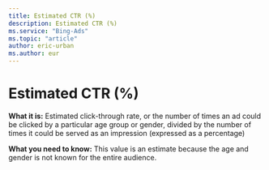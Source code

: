 ```yaml
---
title: Estimated CTR (%)
description: Estimated CTR (%)
ms.service: "Bing-Ads"
ms.topic: "article"
author: eric-urban
ms.author: eur
---
```


# Estimated CTR (%)

**What it is:**    Estimated click-through rate, or the number of times an ad could be clicked by a particular age group or gender, divided by the number of times it could be served as an impression (expressed as a percentage)

**What you need to know:** This value is an estimate because the age and gender is not known for the entire audience.


